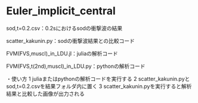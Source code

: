 # Euler_implicit_central

sod,t=0.2.csv：0.2sにおけるsodの衝撃波の結果

scatter_kakunin.py：sodの衝撃波結果との比較コード

FVM(FVS,muscl)_in_LDU.jl：juliaの解析コード

FVM(FVS,t(2nd),muscl)_in_LDU.py：pythonの解析コード

・使い方
1 juliaまたはpythonの解析コードを実行する
2 scatter_kakunin.pyとsod,t=0.2.csvを結果フォルダ内に置く
3 scatter_kakunin.pyを実行すると解析結果と比較した画像が出力される
